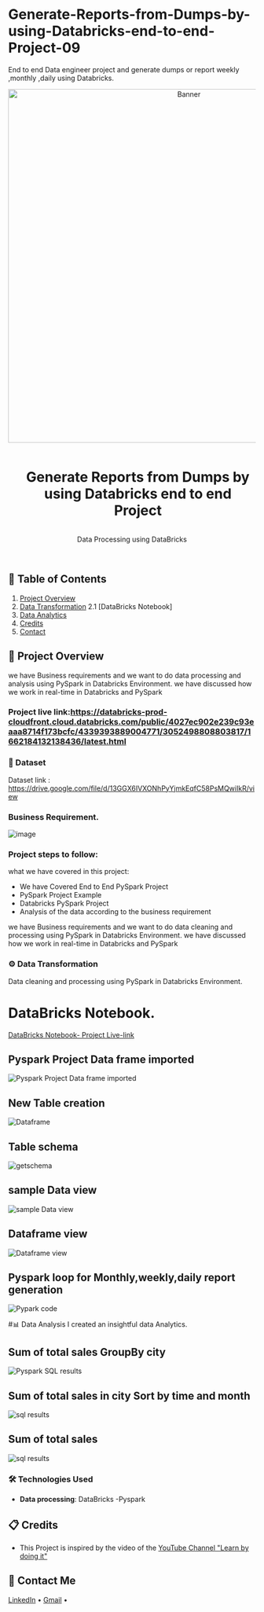 # Generate-Reports-from-Dumps-by-using-Databricks-end-to-end-Project-09
End to end Data engineer project and generate dumps or report  weekly ,monthly ,daily using Databricks.
<div align="center">
  <a href="#">
    <img src="https://github.com/zBalachandar/Generate-Reports-from-Dumps-by-using-Databricks-end-to-end-Project-09/blob/371e283645c4ed431815ccd7e14901007fc9d23e/Assets/Pyspark%20monthly%2Cweekly%2Cdaily%20loop.png" alt="Banner" width="720">
  </a>

  <div id="user-content-toc">
    <ul>
      <summary><h1 style="display: inline-block;">Generate Reports from Dumps by using Databricks end to end Project </h1></summary>
    </ul>
  </div>
  
  <p>Data Processing using DataBricks</p>
</div>
<br>

## 📝 Table of Contents
1. [Project Overview](#introduction)
2. [Data Transformation](#data-transformation)
   2.1 [DataBricks Notebook]
3. [Data Analytics](#data-reporting)
4. [Credits](#credits)
5. [Contact](#contact)

<a name="introduction"></a>
## 🔬 Project Overview

we have Business requirements and we want to do data processing and analysis using PySpark in Databricks Environment.
we have discussed how we work in real-time in Databricks and PySpark 

### Project live link:https://databricks-prod-cloudfront.cloud.databricks.com/public/4027ec902e239c93eaaa8714f173bcfc/4339393889004771/3052498808803817/1662184132138436/latest.html

### 💾 Dataset
Dataset link : https://drive.google.com/file/d/13GGX6IVXONhPyYjmkEqfC58PsMQwiIkR/view

### Business Requirement.
![image](https://github.com/zBalachandar/Generate-Reports-from-Dumps-by-using-Databricks-end-to-end-Project-09/blob/371e283645c4ed431815ccd7e14901007fc9d23e/Assets/Business%20req.jpg)

### Project steps to follow: 
what we have covered in this project:

- We have Covered End to End PySpark Project 
- PySpark Project Example
- Databricks PySpark Project
- Analysis of the data according to the business requirement

we have Business requirements and we want to do data cleaning and processing using PySpark in Databricks Environment.
we have discussed how we work in real-time in Databricks and PySpark 


<a name="data-transformation"></a>
### ⚙️ Data Transformation
 Data cleaning and processing using PySpark in Databricks Environment.
# DataBricks Notebook.
[DataBricks Notebook- Project Live-link](https://databricks-prod-cloudfront.cloud.databricks.com/public/4027ec902e239c93eaaa8714f173bcfc/4339393889004771/3052498808803817/1662184132138436/latest.html)

## Pyspark Project Data frame imported
![Pyspark Project Data frame imported](https://github.com/zBalachandar/Generate-Reports-from-Dumps-by-using-Databricks-end-to-end-Project-09/blob/371e283645c4ed431815ccd7e14901007fc9d23e/Assets/File%20upload%20in%20DBW.png)

## New Table creation
![Dataframe](https://github.com/zBalachandar/Generate-Reports-from-Dumps-by-using-Databricks-end-to-end-Project-09/blob/371e283645c4ed431815ccd7e14901007fc9d23e/Assets/New%20Table%20creation.png)

## Table schema
![getschema](https://github.com/zBalachandar/Generate-Reports-from-Dumps-by-using-Databricks-end-to-end-Project-09/blob/371e283645c4ed431815ccd7e14901007fc9d23e/Assets/Table%20view%20on%20DBFS.png)

## sample Data view
![sample Data view](https://github.com/zBalachandar/Generate-Reports-from-Dumps-by-using-Databricks-end-to-end-Project-09/blob/371e283645c4ed431815ccd7e14901007fc9d23e/Assets/sample%20table%20view.png)

## Dataframe view
![Dataframe view](https://github.com/zBalachandar/Generate-Reports-from-Dumps-by-using-Databricks-end-to-end-Project-09/blob/371e283645c4ed431815ccd7e14901007fc9d23e/Assets/data%20check%20at%20workspace.png)


## Pyspark loop for Monthly,weekly,daily report generation
![Pypark code](https://github.com/zBalachandar/Generate-Reports-from-Dumps-by-using-Databricks-end-to-end-Project-09/blob/371e283645c4ed431815ccd7e14901007fc9d23e/Assets/Pyspark%20monthly%2Cweekly%2Cdaily%20loop.png)


<a name="data-reporting"></a>
#📊 Data Analysis
I created an insightful data Analytics.
## Sum of total sales GroupBy city 
![Pyspark SQL results](https://github.com/zBalachandar/Generate-Reports-from-Dumps-by-using-Databricks-end-to-end-Project-09/blob/371e283645c4ed431815ccd7e14901007fc9d23e/Assets/Results%20dw.png)

## Sum of total sales in city Sort by time and month
![sql results](https://github.com/zBalachandar/Generate-Reports-from-Dumps-by-using-Databricks-end-to-end-Project-09/blob/371e283645c4ed431815ccd7e14901007fc9d23e/Assets/Results%20dw%20by%20City.png)

## Sum of total sales
![sql results](https://github.com/zBalachandar/Generate-Reports-from-Dumps-by-using-Databricks-end-to-end-Project-09/blob/371e283645c4ed431815ccd7e14901007fc9d23e/Assets/Sum%20of%20Total%20sales%20.png)

### 🛠️ Technologies Used

- **Data processing**: DataBricks -Pyspark

<a name="credits"></a>
## 📋 Credits

- This Project is inspired by the video of the [YouTube Channel "Learn by doing it"](https://www.youtube.com/watch?v=pMqnvXgPKlI&list=PLOlK8ytA0MghGmAAT8W2u7VYmICdzeU5t&index=1&t=96s)  

<a name="contact"></a>
## 📨 Contact Me

[LinkedIn](https://www.linkedin.com/in/balachandars2022/) •
[Gmail](balachandar2014elu@gmail.com)  •
